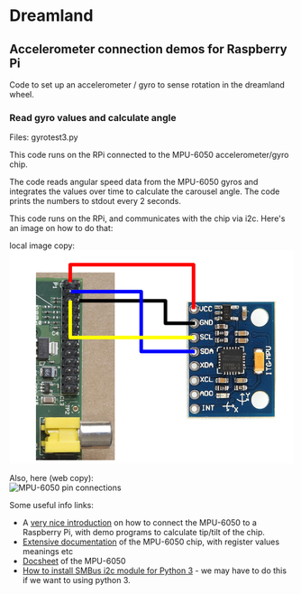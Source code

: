 Dreamland
=========
## Accelerometer connection demos for Raspberry Pi

Code to set up an accelerometer / gyro to sense rotation in the dreamland wheel. 

### Read gyro values and calculate angle

Files:
gyrotest3.py

This code runs on the RPi connected to the MPU-6050 accelerometer/gyro chip.

The code reads angular speed data from the MPU-6050 gyros and integrates the values over time to calculate the carousel angle. The code prints the numbers to stdout every 2 seconds.

This code runs on the RPi, and communicates with the chip via i2c. Here's an image on how to do that:  

local image copy:  
![MPU-6050 pin connections](IIC-to-6050.png)

Also, here (web copy):  
![MPU-6050 pin connections](http://3.bp.blogspot.com/-2604CaZam3k/UnlQY-50ejI/AAAAAAAAA3A/-UKwowAWSmA/s1600/IIC-to-6050.png)



Some useful info links:

- A [very nice introduction](http://blog.bitify.co.uk/2013/11/interfacing-raspberry-pi-and-mpu-6050.html) on how to connect the MPU-6050 to a Raspberry Pi, with demo programs to calculate tip/tilt of the chip.
- [Extensive documentation](http://www.i2cdevlib.com/devices/mpu6050#source) of the MPU-6050 chip, with register values meanings etc
- [Docsheet](https://www.olimex.com/Products/Modules/Sensors/MOD-MPU6050/resources/RM-MPU-60xxA_rev_4.pdf) of the MPU-6050
- [How to install SMBus i2c module for Python 3](http://www.linuxcircle.com/2015/05/03/how-to-install-smbus-i2c-module-for-python-3/) - we may have to do this if we want to using python 3.